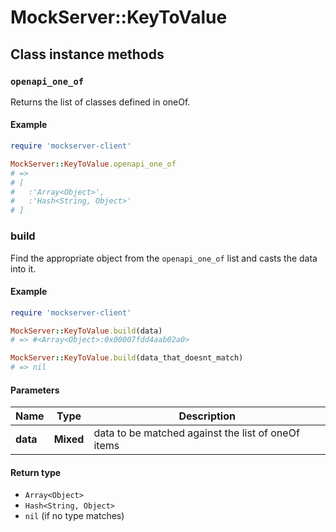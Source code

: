# MockServer::KeyToValue

## Class instance methods

### `openapi_one_of`

Returns the list of classes defined in oneOf.

#### Example

```ruby
require 'mockserver-client'

MockServer::KeyToValue.openapi_one_of
# =>
# [
#   :'Array<Object>',
#   :'Hash<String, Object>'
# ]
```

### build

Find the appropriate object from the `openapi_one_of` list and casts the data into it.

#### Example

```ruby
require 'mockserver-client'

MockServer::KeyToValue.build(data)
# => #<Array<Object>:0x00007fdd4aab02a0>

MockServer::KeyToValue.build(data_that_doesnt_match)
# => nil
```

#### Parameters

| Name | Type | Description |
| ---- | ---- | ----------- |
| **data** | **Mixed** | data to be matched against the list of oneOf items |

#### Return type

- `Array<Object>`
- `Hash<String, Object>`
- `nil` (if no type matches)

